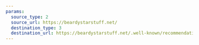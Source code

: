 ```yaml
---
params:
  source_type: 2
  source_url: https://beardystarstuff.net/
  destination_type: 3
  destination_url: https://beardystarstuff.net/.well-known/recommendations.opml
---
```

